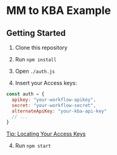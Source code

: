 # MM to KBA Example

## Getting Started

1. Clone this repository

2. Run `npm install`

3. Open `./auth.js`

4. Insert your Access keys:

```js
const auth = {
  apikey: "your-workflow-apikey",
  secret: "your-workflow-secret",
  alternateApiKey: "your-kba-api-key"
  // ...
}
```

<a target="_blank" href="https://docs.iddataweb.com/docs/workflow-access-keys">Tip: Locating Your Access Keys<a>

4. Run `npm start`